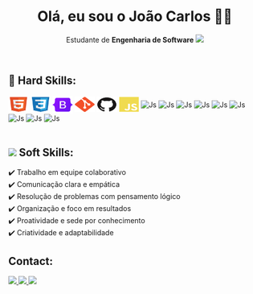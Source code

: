 <h1 align="center">
  Olá, eu sou o <strong>João Carlos</strong> 👨‍💻
</h1>

<p align="center">
  Estudante de <strong>Engenharia de Software</strong> <img src="https://img.icons8.com/color/48/graduation-cap.png" width="20"/> <br/>
  
</p>
<!-- <div>
  <p><img align="left" src="https://github-readme-stats.vercel.app/api?username=JoaoCarlosOT&show_icons=true&theme=tokyonight" alt="joaocarlos" /></p>
  <p>&nbsp;<img align="center" src="https://github-readme-stats.vercel.app/api/top-langs/?username=JoaoCarlosOT&hide_progress=true&theme=tokyonight" alt="joaocarlos" /></p>
</div> -->


<div style="display: inline_block; margin-top:8px;"><br>
  <h2>🚀 Hard Skills:</h2>
  <img align="center" alt="HTML" height="30" width="40" src="https://raw.githubusercontent.com/devicons/devicon/master/icons/html5/html5-original.svg">
  <img align="center" alt="CSS" height="30" width="40" src="https://raw.githubusercontent.com/devicons/devicon/master/icons/css3/css3-original.svg">
  <img align="center" alt="BOOTSTRAP" height="35" width="40" src="https://raw.githubusercontent.com/devicons/devicon/master/icons/bootstrap/bootstrap-original.svg">
  <img align="center" alt="git" height="30" width="40" src="https://raw.githubusercontent.com/devicons/devicon/master/icons/git/git-original.svg">
  <img align="center" alt="github" height="30" width="40" src="https://raw.githubusercontent.com/devicons/devicon/master/icons/github/github-original.svg">
  <img align="center" alt="Js" height="30" width="40" src="https://raw.githubusercontent.com/devicons/devicon/master/icons/javascript/javascript-plain.svg">
  <img align="center" alt="Js" height="30" width="40" src="https://cdn.jsdelivr.net/gh/devicons/devicon@latest/icons/react/react-original.svg" />
  <img align="center" alt="Js" height="30" width="40" src="https://cdn.jsdelivr.net/gh/devicons/devicon@latest/icons/nodejs/nodejs-original.svg" />
  <img align="center" alt="Js" height="30" width="40" src="https://cdn.jsdelivr.net/gh/devicons/devicon@latest/icons/typescript/typescript-original.svg" />
  <img align="center" alt="Js" height="30" width="40" src="https://cdn.jsdelivr.net/gh/devicons/devicon@latest/icons/mysql/mysql-original.svg" />
  <img align="center" alt="Js" height="30" width="40" src="https://cdn.jsdelivr.net/gh/devicons/devicon@latest/icons/php/php-original.svg" />
  <img align="center" alt="Js" height="30" width="40" src="https://cdn.jsdelivr.net/gh/devicons/devicon@latest/icons/laravel/laravel-original.svg" />      
  <img align="center" alt="Js" height="30" width="40" src="https://cdn.jsdelivr.net/gh/devicons/devicon@latest/icons/codeigniter/codeigniter-plain.svg" />
  <img align="center" alt="Js" height="30" width="40" src="https://cdn.jsdelivr.net/gh/devicons/devicon@latest/icons/docker/docker-original.svg" /> 
  <img align="center" alt="Js" height="30" width="40" src="https://cdn.jsdelivr.net/gh/devicons/devicon@latest/icons/mongodb/mongodb-original.svg" />
</div><br>

## <img src="https://img.icons8.com/fluency/48/conference-call.png" width="25"/> Soft Skills:

✔️ Trabalho em equipe colaborativo  
✔️ Comunicação clara e empática  
✔️ Resolução de problemas com pensamento lógico  
✔️ Organização e foco em resultados  
✔️ Proatividade e sede por conhecimento  
✔️ Criatividade e adaptabilidade

## Contact:

<p align="left">
  <a href="mailto:joaocarlosdev403@gmail.com?subject=interação dev&body=Olá,%20gostaria%20de%20falar%20com%20você." target="_blank">
    <img src="https://img.shields.io/badge/-Gmail-D14836?style=for-the-badge&logo=gmail&logoColor=white"/>
  </a>
  <a href="https://www.instagram.com/joaoo_ot/" target="_blank">
    <img src="https://img.shields.io/badge/-Instagram-E4405F?style=for-the-badge&logo=instagram&logoColor=white"/>
  </a>
  <a href="https://www.linkedin.com/in/joaocarlosdev/" target="_blank" rel="noopener noreferrer">
    <img src="https://img.shields.io/badge/LinkedIn-0077B5?style=for-the-badge&logo=linkedin&logoColor=white">
  </a>
</p>
